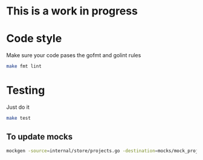 # This is a work in progress

# Code style

Make sure your code pases the gofmt and golint rules

```bash
make fmt lint
```

# Testing

Just do it

```bash
make test
```

## To update mocks

```bash
mockgen -source=internal/store/projects.go -destination=mocks/mock_projects.go -package=mocks
```
